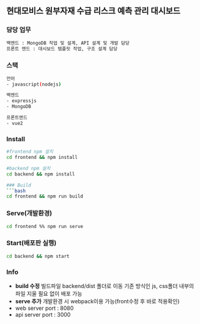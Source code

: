 ## 현대모비스 원부자재 수급 리스크 예측 관리 대시보드

### 담당 업무
```bash
백엔드 : MongoDB 작업 및 설계, API 설계 및 개발 담당
프론트 엔드 : 대시보드 템플릿 작업, 구조 설계 담당
```

### 스택
```bash
언어
- javascript(nodejs)

백엔드
- expressjs
- MongoDB

프론트엔드
- vue2
```

### Install
```bash
#frontend npm 설치
cd frontend && npm install

#backend npm 설치
cd backend && npm install

### Build
```bash
cd frontend && npm run build
```

### Serve(개발환경)
```bash
cd frontend %% npm run serve
```
### Start(배포판 실행) 
```bash
cd backend && npm start
```

### Info

- **build 수정** 빌드파일 backend/dist 폴더로 이동 기존 방식인 js, css폴더 내부의 파일 지울 필요 없이 배포 가능
- **serve 추가** 개발환경 시 webpack이용 가능(front수정 후 바로 적용확인)
- web server port : 8080
- api server port : 3000
